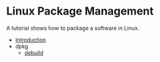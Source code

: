 # Linux Package Management

A tutorial shows how to package a software in Linux.

* [Introduction](README.md)
* dpkg
    * [debuild](debian/build-debian-package.md)
